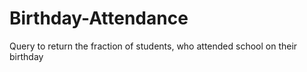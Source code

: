 # Birthday-Attendance
Query to return the fraction of students, who attended school on their birthday

